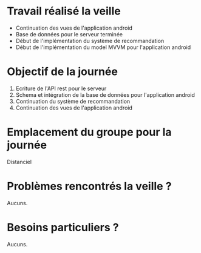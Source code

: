 # Travail réalisé la veille
- Continuation des vues de l'application android
- Base de données pour le serveur terminée
- Début de l'implémentation du système de recommandation
- Début de l'implémentation du model MVVM pour l'application android

# Objectif de la journée
1. Ecriture de l'API rest pour le serveur
2. Schema et intégration de la base de données pour l'application android
3. Continuation du système de recommandation
4. Continuation des vues de l'application android

# Emplacement du groupe pour la journée
Distanciel	 

# Problèmes rencontrés la veille ?
Aucuns.

# Besoins particuliers ?
Aucuns.

